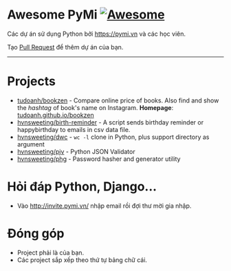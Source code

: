 # Awesome PyMi [![Awesome](https://cdn.rawgit.com/sindresorhus/awesome/d7305f38d29fed78fa85652e3a63e154dd8e8829/media/badge.svg)](https://github.com/sindresorhus/awesome)

Các dự án sử dụng Python bởi https://pymi.vn và các học viên.

Tạo [Pull Request](https://github.com/pymivn/awesome/pulls) để thêm dự án của bạn.

- - -

# Projects

*  [tudoanh/bookzen](https://github.com/tudoanh/bookzen) - Compare online price of books. Also find and show the _hashtag_ of book's name on Instagram. **Homepage**: [tudoanh.github.io/bookzen](https://tudoanh.github.io/bookzen)
* [hvnsweeting/birth-reminder](https://github.com/hvnsweeting/birth-reminder) - A script sends birthday reminder or happybirthday to emails in csv data file.
* [hvnsweeting/dwc](https://github.com/hvnsweeting/dwc) - `wc -l` clone in Python, plus support directory as argument
* [hvnsweeting/pjv](https://github.com/hvnsweeting/pjv) - Python JSON Validator
* [hvnsweeting/phg](https://github.com/hvnsweeting/phg) - Password hasher and generator utility

# Hỏi đáp Python, Django...

- Vào http://invite.pymi.vn/ nhập email rồi đợi thư mời gia nhập.

# Đóng góp

- Project phải là của bạn.
- Các project sắp xếp theo thứ tự bảng chữ cái.
